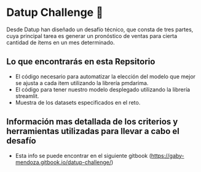 # Datup Challenge 🚀

Desde Datup han diseñado un desafío técnico, que consta de tres partes, cuya principal tarea es generar un pronóstico de ventas para cierta cantidad de ítems en un mes determinado.

##  Lo que encontrarás en esta Repsitorio

- El código necesario para automatizar la elección del modelo que mejor se ajusta a cada item utilizando la librería pmdarima.
- El código para tener nuestro modelo desplegado utilizando la librería streamlit.
- Muestra de los datasets especificados en el reto.

##  Información mas detallada de los criterios y herramientas utilizadas para llevar a cabo el desafío

- Esta info se puede encontrar en el siguiente gitbook (https://gaby-mendoza.gitbook.io/datup-challenge/)

